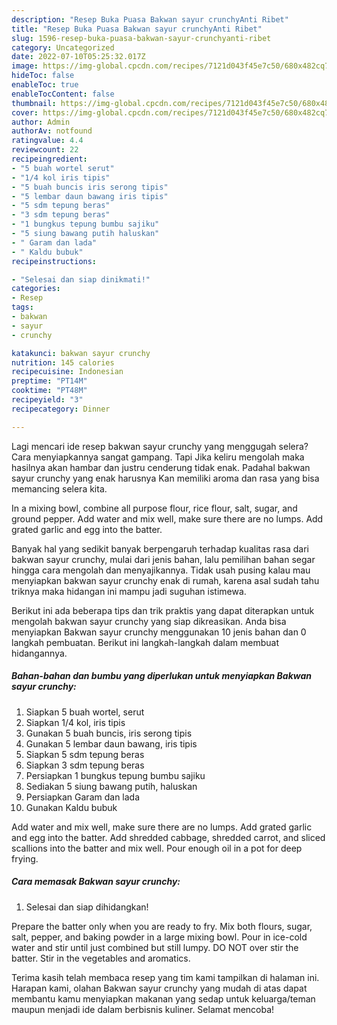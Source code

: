 ```yaml
---
description: "Resep Buka Puasa Bakwan sayur crunchyAnti Ribet"
title: "Resep Buka Puasa Bakwan sayur crunchyAnti Ribet"
slug: 1596-resep-buka-puasa-bakwan-sayur-crunchyanti-ribet
category: Uncategorized
date: 2022-07-10T05:25:32.017Z
image: https://img-global.cpcdn.com/recipes/7121d043f45e7c50/680x482cq70/bakwan-sayur-crunchy-foto-resep-utama.jpg
hideToc: false
enableToc: true
enableTocContent: false
thumbnail: https://img-global.cpcdn.com/recipes/7121d043f45e7c50/680x482cq70/bakwan-sayur-crunchy-foto-resep-utama.jpg
cover: https://img-global.cpcdn.com/recipes/7121d043f45e7c50/680x482cq70/bakwan-sayur-crunchy-foto-resep-utama.jpg
author: Admin
authorAv: notfound
ratingvalue: 4.4
reviewcount: 22
recipeingredient:
- "5 buah wortel serut"
- "1/4 kol iris tipis"
- "5 buah buncis iris serong tipis"
- "5 lembar daun bawang iris tipis"
- "5 sdm tepung beras"
- "3 sdm tepung beras"
- "1 bungkus tepung bumbu sajiku"
- "5 siung bawang putih haluskan"
- " Garam dan lada"
- " Kaldu bubuk"
recipeinstructions:

- "Selesai dan siap dinikmati!"
categories:
- Resep
tags:
- bakwan
- sayur
- crunchy

katakunci: bakwan sayur crunchy 
nutrition: 145 calories
recipecuisine: Indonesian
preptime: "PT14M"
cooktime: "PT48M"
recipeyield: "3"
recipecategory: Dinner

---
```



Lagi mencari ide resep bakwan sayur crunchy yang menggugah selera? Cara menyiapkannya sangat gampang. Tapi Jika keliru mengolah maka hasilnya akan hambar dan justru cenderung tidak enak. Padahal bakwan sayur crunchy yang enak harusnya Kan memiliki aroma dan rasa yang bisa memancing selera kita.


In a mixing bowl, combine all purpose flour, rice flour, salt, sugar, and ground pepper. Add water and mix well, make sure there are no lumps. Add grated garlic and egg into the batter.

Banyak hal yang sedikit banyak berpengaruh terhadap kualitas rasa dari bakwan sayur crunchy, mulai dari jenis bahan, lalu pemilihan bahan segar hingga cara mengolah dan menyajikannya. Tidak usah pusing kalau mau menyiapkan bakwan sayur crunchy enak di rumah, karena asal sudah tahu triknya maka hidangan ini mampu jadi suguhan istimewa.


Berikut ini ada beberapa tips dan trik praktis yang dapat diterapkan untuk mengolah bakwan sayur crunchy yang siap dikreasikan. Anda bisa menyiapkan Bakwan sayur crunchy menggunakan 10 jenis bahan dan 0 langkah pembuatan. Berikut ini langkah-langkah dalam membuat hidangannya.

<!--inarticleads1-->

##### Bahan-bahan dan bumbu yang diperlukan untuk menyiapkan Bakwan sayur crunchy:

1. Siapkan 5 buah wortel, serut
1. Siapkan 1/4 kol, iris tipis
1. Gunakan 5 buah buncis, iris serong tipis
1. Gunakan 5 lembar daun bawang, iris tipis
1. Siapkan 5 sdm tepung beras
1. Siapkan 3 sdm tepung beras
1. Persiapkan 1 bungkus tepung bumbu sajiku
1. Sediakan 5 siung bawang putih, haluskan
1. Persiapkan  Garam dan lada
1. Gunakan  Kaldu bubuk


Add water and mix well, make sure there are no lumps. Add grated garlic and egg into the batter. Add shredded cabbage, shredded carrot, and sliced scallions into the batter and mix well. Pour enough oil in a pot for deep frying. 

<!--inarticleads2-->

##### Cara memasak Bakwan sayur crunchy:


1. Selesai dan siap dihidangkan!

Prepare the batter only when you are ready to fry. Mix both flours, sugar, salt, pepper, and baking powder in a large mixing bowl. Pour in ice-cold water and stir until just combined but still lumpy. DO NOT over stir the batter. Stir in the vegetables and aromatics. 

Terima kasih telah membaca resep yang tim kami tampilkan di halaman ini. Harapan kami, olahan Bakwan sayur crunchy yang mudah di atas dapat membantu kamu menyiapkan makanan yang sedap untuk keluarga/teman maupun menjadi ide dalam berbisnis kuliner. Selamat mencoba!
